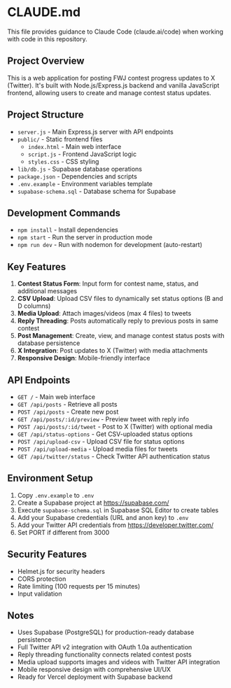 # CLAUDE.md

This file provides guidance to Claude Code (claude.ai/code) when working with code in this repository.

## Project Overview

This is a web application for posting FWJ contest progress updates to X (Twitter). It's built with Node.js/Express.js backend and vanilla JavaScript frontend, allowing users to create and manage contest status updates.

## Project Structure

- `server.js` - Main Express.js server with API endpoints
- `public/` - Static frontend files
  - `index.html` - Main web interface
  - `script.js` - Frontend JavaScript logic
  - `styles.css` - CSS styling
- `lib/db.js` - Supabase database operations
- `package.json` - Dependencies and scripts
- `.env.example` - Environment variables template
- `supabase-schema.sql` - Database schema for Supabase

## Development Commands

- `npm install` - Install dependencies
- `npm start` - Run the server in production mode
- `npm run dev` - Run with nodemon for development (auto-restart)

## Key Features

1. **Contest Status Form**: Input form for contest name, status, and additional messages
2. **CSV Upload**: Upload CSV files to dynamically set status options (B and D columns)
3. **Media Upload**: Attach images/videos (max 4 files) to tweets
4. **Reply Threading**: Posts automatically reply to previous posts in same contest
5. **Post Management**: Create, view, and manage contest status posts with database persistence
6. **X Integration**: Post updates to X (Twitter) with media attachments
7. **Responsive Design**: Mobile-friendly interface

## API Endpoints

- `GET /` - Main web interface
- `GET /api/posts` - Retrieve all posts
- `POST /api/posts` - Create new post
- `GET /api/posts/:id/preview` - Preview tweet with reply info
- `POST /api/posts/:id/tweet` - Post to X (Twitter) with optional media
- `GET /api/status-options` - Get CSV-uploaded status options
- `POST /api/upload-csv` - Upload CSV file for status options
- `POST /api/upload-media` - Upload media files for tweets
- `GET /api/twitter/status` - Check Twitter API authentication status

## Environment Setup

1. Copy `.env.example` to `.env`
2. Create a Supabase project at https://supabase.com/
3. Execute `supabase-schema.sql` in Supabase SQL Editor to create tables
4. Add your Supabase credentials (URL and anon key) to `.env`
5. Add your Twitter API credentials from https://developer.twitter.com/
6. Set PORT if different from 3000

## Security Features

- Helmet.js for security headers
- CORS protection
- Rate limiting (100 requests per 15 minutes)
- Input validation

## Notes

- Uses Supabase (PostgreSQL) for production-ready database persistence
- Full Twitter API v2 integration with OAuth 1.0a authentication
- Reply threading functionality connects related contest posts
- Media upload supports images and videos with Twitter API integration
- Mobile responsive design with comprehensive UI/UX
- Ready for Vercel deployment with Supabase backend